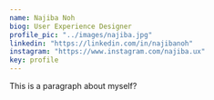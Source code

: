 ```yaml
---
name: Najiba Noh
biog: User Experience Designer
profile_pic: "../images/najiba.jpg"
linkedin: "https://linkedin.com/in/najibanoh"
instagram: "https://www.instagram.com/najiba.ux"
key: profile
---
```

This is a paragraph about myself?
